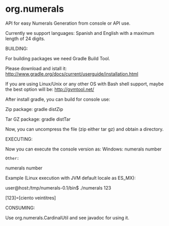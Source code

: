 org.numerals
============

API for easy Numerals Generation from console or API use.

Currently we support languages: Spanish and English with a maximum length of 24 digits.

BUILDING:

For building packages we need Gradle Build Tool.

Please download and istall it: http://www.gradle.org/docs/current/userguide/installation.html

If you are using Linux/Unix or any other OS with Bash shell support, maybe the best option will be: http://gvmtool.net/

After install gradle, you can build for console use:

  Zip package:
    gradle distZip

  Tar GZ package:
    gradle distTar

  Now, you can uncompress the file (zip either tar gz) and obtain a directory.

EXECUTING:

  Now you can execute the console version as:
    Windows:
      numerals number

    Other:
  numerals number

  Example (Linux execution with JVM default locale as ES_MX):

  user@host:/tmp/numerals-0.1/bin$ ./numerals 123
  
  [123]=[ciento veintitres]

CONSUMING:

  Use org.numerals.CardinalUtil and see javadoc for using it.
